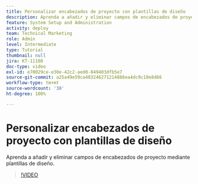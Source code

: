 ```yaml
---
title: Personalizar encabezados de proyecto con plantillas de diseño
description: Aprenda a añadir y eliminar campos de encabezados de proyecto mediante plantillas de diseño.
feature: System Setup and Administration
activity: deploy
team: Technical Marketing
role: Admin
level: Intermediate
type: Tutorial
thumbnail: null
jira: KT-11108
doc-type: video
exl-id: e70029ce-e30e-42c2-aed0-849403dfb5e7
source-git-commit: a25a49e59ca483246271214886ea4dc9c10e8d66
workflow-type: tm+mt
source-wordcount: '38'
ht-degree: 100%

---
```


# Personalizar encabezados de proyecto con plantillas de diseño

Aprenda a añadir y eliminar campos de encabezados de proyecto mediante plantillas de diseño.

>[!VIDEO](https://video.tv.adobe.com/v/3409081)
